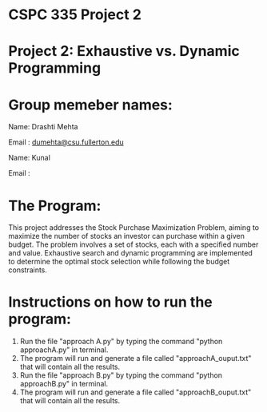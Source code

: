 # CSPC 335 Project 2 
# Project 2: Exhaustive vs. Dynamic Programming

# Group memeber names:
Name: Drashti Mehta 

Email : dumehta@csu.fullerton.edu

Name: Kunal 

Email :  


# The Program:
This project addresses the Stock Purchase Maximization Problem, aiming to maximize the number of stocks an investor can purchase within a given budget. The problem involves a set of stocks, each with a specified number and value. Exhaustive search and dynamic programming are implemented to determine the optimal stock selection while following the budget constraints.
 

# Instructions on how to run the program: 
1. Run the file "approach A.py" by typing the command "python approachA.py" in terminal.
2. The program will run and generate a file called "approachA_ouput.txt" that will contain all the results. 
3. Run the file "approach B.py" by typing the command "python approachB.py" in terminal.
4. The program will run and generate a file called "approachB_ouput.txt" that will contain all the results. 

